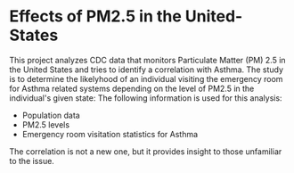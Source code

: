 # Effects of PM2.5 in the United-States

This project analyzes CDC data that monitors Particulate Matter (PM) 2.5 in the United States and tries to identify a correlation with Asthma. The study is to determine the likelyhood of an individual visiting the emergency room for Asthma related systems depending on the level of PM2.5 in the individual's given state: The following information is used for this analysis:

- Population data
- PM2.5 levels
- Emergency room visitation statistics for Asthma

The correlation is not a new one, but it provides insight to those unfamiliar to the issue.